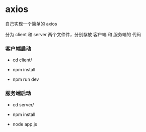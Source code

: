 # axios
自己实现一个简单的 axios

分为 client 和 server 两个文件件，分别存放 客户端 和 服务端的 代码

### 客户端启动

- cd client/

- npm install 

- npm run dev

### 服务端启动

- cd server/

- npm install 

- node app.js
